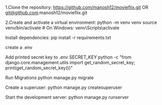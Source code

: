 1.Clone the repository:
 https://github.com/manosh12/movieflix.git
 OR
 git@github.com:manosh12/movieflix.git

2.Create and activate a virtual environment:
 python -m venv venv
 source venv/bin/activate  # On Windows: venv\Scripts\activate

Install dependencies:
 pip install -r requirements.txt

create a .env

Add printed secret key to .env SECRET_KEY
 python -c "from django.core.management.utils import get_random_secret_key; print(get_random_secret_key())"

Run Migrations
 python manage.py migrate

Create a superuser:
 python manage.py createsuperuser

Start the development server:
 python manage.py runserver

